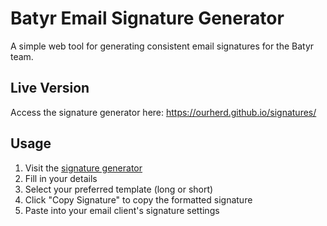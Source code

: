 # Batyr Email Signature Generator

A simple web tool for generating consistent email signatures for the Batyr team.

## Live Version

Access the signature generator here: https://ourherd.github.io/signatures/

## Usage

1. Visit the [signature generator](https://ourherd.github.io/signatures/)
2. Fill in your details
3. Select your preferred template (long or short)
4. Click "Copy Signature" to copy the formatted signature
5. Paste into your email client's signature settings

